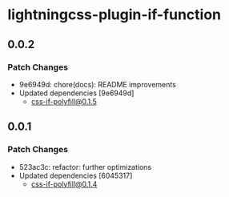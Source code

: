 # lightningcss-plugin-if-function

## 0.0.2

### Patch Changes

- 9e6949d: chore(docs): README improvements
- Updated dependencies [9e6949d]
  - css-if-polyfill@0.1.5

## 0.0.1

### Patch Changes

- 523ac3c: refactor: further optimizations
- Updated dependencies [6045317]
  - css-if-polyfill@0.1.4
